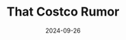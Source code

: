 ---
title: "That Costco Rumor"
description: he speculation about a Costco being built near Sun City Hilton Head (SCHH) has circulated for almost a decade.
date: 2024-09-26
image: /assets/img/costco.jpg
duration: "5:11"
audio_file: /assets/audio/Costco_Rumor.mp3
---